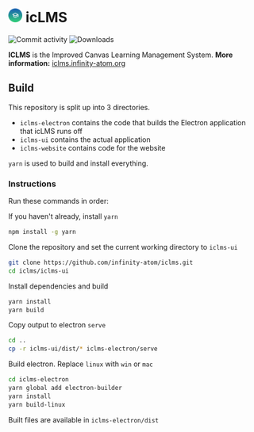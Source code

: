 # <img src="https://raw.githubusercontent.com/infinity-atom/iclms/main/iclms-website/src/assets/logo.png" style="aspect-ratio:1/1;height:1em"> icLMS
![Commit activity](https://img.shields.io/github/commit-activity/w/infinity-atom/iclms)
![Downloads](https://img.shields.io/github/downloads/infinity-atom/iclms/total)

**ICLMS** is the Improved Canvas Learning Management System. **More information:** [iclms.infinity-atom.org](https://iclms.infinity-atom.org)

## Build
This repository is split up into 3 directories.
- `iclms-electron` contains the code that builds the Electron application that icLMS runs off
- `iclms-ui` contains the actual application
- `iclms-website` contains code for the website

`yarn` is used to build and install everything.

### Instructions
Run these commands in order:

If you haven't already, install `yarn`
```bash
npm install -g yarn
```

Clone the repository and set the current working directory to `iclms-ui`
```bash
git clone https://github.com/infinity-atom/iclms.git
cd iclms/iclms-ui
```

Install dependencies and build
```bash
yarn install
yarn build
```

Copy output to electron `serve`
```bash
cd ..
cp -r iclms-ui/dist/* iclms-electron/serve
```

Build electron. Replace `linux` with `win` or `mac`
```bash
cd iclms-electron
yarn global add electron-builder
yarn install
yarn build-linux
```

Built files are available in `iclms-electron/dist`
